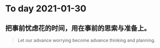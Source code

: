 
# To day 2021-01-30


## 把事前忧虑花的时间，用在事前的思索与准备上。
> Let our advance worrying become advance thinking and planning.  

    